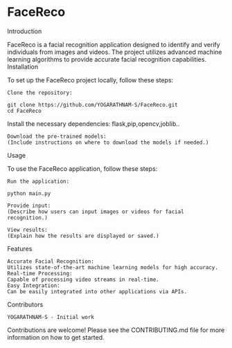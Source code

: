# FaceReco
Introduction

FaceReco is a facial recognition application designed to identify and verify individuals from images and videos. The project utilizes advanced machine learning algorithms to provide accurate facial recognition capabilities.
Installation

To set up the FaceReco project locally, follow these steps:

    Clone the repository:

    git clone https://github.com/YOGARATHNAM-S/FaceReco.git
    cd FaceReco

Install the necessary dependencies:
flask,pip,opencv,joblib..

    Download the pre-trained models:
    (Include instructions on where to download the models if needed.)

Usage

To use the FaceReco application, follow these steps:

    Run the application:

    python main.py

    Provide input:
    (Describe how users can input images or videos for facial recognition.)

    View results:
    (Explain how the results are displayed or saved.)

Features

    Accurate Facial Recognition:
    Utilizes state-of-the-art machine learning models for high accuracy.
    Real-time Processing:
    Capable of processing video streams in real-time.
    Easy Integration:
    Can be easily integrated into other applications via APIs.

Contributors

    YOGARATHNAM-S - Initial work

Contributions are welcome! Please see the CONTRIBUTING.md file for more information on how to get started.

